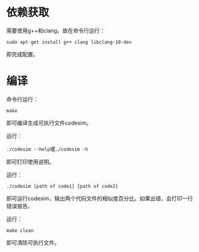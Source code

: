 # 依赖获取

需要使用g++和clang，故在命令行运行：

`sudo apt-get install g++ clang libclang-10-dev`

即完成配置。

# 编译

命令行运行：

`make`

即可编译生成可执行文件codesim。

运行：

`./codesim --help`或`./codesim -h`

即可打印使用说明。

运行：

`./codesim [path of code1] [path of code2]`

即可运行codesim，输出两个代码文件的相似度百分比。如果出错，会打印一行错误报告。

运行：

`make clean`

即可清除可执行文件。
